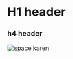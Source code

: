 # H1 header
### h4 header
![space karen](https://pbs.twimg.com/media/Fh0G7xFXwAA2Ow7?format=jpg&name=small)
